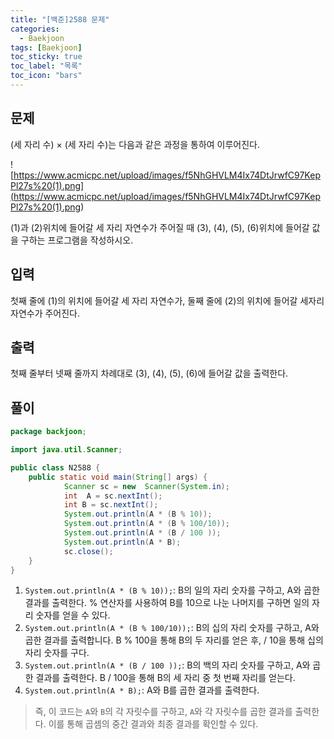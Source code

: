```yaml
---
title: "[백준]2588 문제"
categories:
  - Baekjoon
tags: [Baekjoon]
toc_sticky: true
toc_label: "목록"
toc_icon: "bars"
---
```


## 문제

(세 자리 수) × (세 자리 수)는 다음과 같은 과정을 통하여 이루어진다.

![https://www.acmicpc.net/upload/images/f5NhGHVLM4Ix74DtJrwfC97KepPl27s%20(1).png](<https://www.acmicpc.net/upload/images/f5NhGHVLM4Ix74DtJrwfC97KepPl27s%20(1).png>)

(1)과 (2)위치에 들어갈 세 자리 자연수가 주어질 때 (3), (4), (5), (6)위치에 들어갈 값을 구하는 프로그램을 작성하시오.

## 입력

첫째 줄에 (1)의 위치에 들어갈 세 자리 자연수가, 둘째 줄에 (2)의 위치에 들어갈 세자리 자연수가 주어진다.

## 출력

첫째 줄부터 넷째 줄까지 차례대로 (3), (4), (5), (6)에 들어갈 값을 출력한다.

## 풀이

```java
package backjoon;

import java.util.Scanner;

public class N2588 {
	public static void main(String[] args) {
			Scanner sc = new  Scanner(System.in);
			int  A = sc.nextInt();
			int B = sc.nextInt();
			System.out.println(A * (B % 10));
			System.out.println(A * (B % 100/10));
			System.out.println(A * (B / 100 ));
			System.out.println(A * B);
			sc.close();
	}
}
```

1. `System.out.println(A * (B % 10));`: B의 일의 자리 숫자를 구하고, A와 곱한 결과를 출력한다. % 연산자를 사용하여 B를 10으로 나눈 나머지를 구하면 일의 자리 숫자를 얻을 수 있다.
2. `System.out.println(A * (B % 100/10));`: B의 십의 자리 숫자를 구하고, A와 곱한 결과를 출력합니다. B % 100을 통해 B의 두 자리를 얻은 후, / 10을 통해 십의 자리 숫자를 구다.
3. `System.out.println(A * (B / 100 ));`: B의 백의 자리 숫자를 구하고, A와 곱한 결과를 출력한다. B / 100을 통해 B의 세 자리 중 첫 번째 자리를 얻는다.
4. `System.out.println(A * B);`: A와 B를 곱한 결과를 출력한다.

> 즉, 이 코드는 `A`와 `B`의 각 자릿수를 구하고, `A`와 각 자릿수를 곱한 결과를 출력한다.
> 이를 통해 곱셈의 중간 결과와 최종 결과를 확인할 수 있다.

